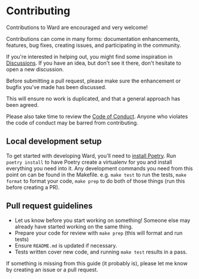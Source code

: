 # Contributing

Contributions to Ward are encouraged and very welcome!

Contributions can come in many forms: documentation enhancements, features, bug fixes, creating issues, and participating in the community.

If you're interested in helping out, you might find some inspiration in [Discussions](https://github.com/darrenburns/ward/discussions). If you have an idea, but don't see it there, don't hesitate to open a new discussion.

Before submitting a pull request, please make sure the enhancement or bugfix you've made has been discussed.

This will ensure no work is duplicated, and that a general approach has been agreed.

Please also take time to review the [Code of Conduct](https://github.com/darrenburns/ward/blob/master/.github/CODE_OF_CONDUCT.md). Anyone who violates the code of conduct may be barred from contributing.

## Local development setup

To get started with developing Ward, you'll need to [install Poetry](https://python-poetry.org/docs/#installation). Run `poetry install` to have
Poetry create a virtualenv for you and install everything you need into it. Any development commands
you need from this point on can be found in the Makefile. e.g. `make test` to run the tests, `make format` to format
your code, `make prep` to do both of those things (run this before creating a PR).


## Pull request guidelines

* Let us know before you start working on something! Someone else may already have started working on the same thing.
* Prepare your code for review with `make prep` (this will format and run tests)
* Ensure `README.md` is updated if necessary.
* Tests written cover new code, and running `make test` results in a pass.

If something is missing from this guide (it probably is), please let me know by creating an issue or a pull request.

